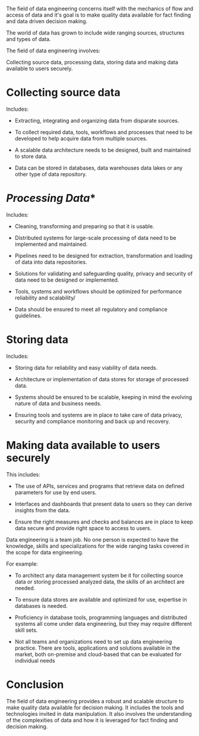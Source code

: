 The field of data engineering concerns itself with the mechanics of flow and access of data and it's goal is to make quality data available for fact finding and data driven decision making.

The world of data has grown to include wide ranging sources, structures and types of data.

The field of data engineering involves:

Collecting source data, processing data, storing data and making data available to users securely.


# **Collecting source data**

Includes:


* Extracting, integrating and organizing data from disparate sources. 

* To collect required data, tools, workflows and processes that need to be developed to help acquire data from multiple sources. 

* A scalable data architecture needs to be designed, built and maintained to store data. 

* Data can be stored in databases, data warehouses data lakes or any other type of data repository.

# *Processing Data**

Includes:

* Cleaning, transforming and preparing so that it is usable.

* Distributed systems for large-scale processing of data need to be implemented and maintained.

* Pipelines need to be designed for extraction, transformation and loading of data into data repositories.

* Solutions for validating and safeguarding quality, privacy and security of data need to be designed or implemented.

* Tools, systems and workflows should be optimized for performance reliability and scalability/

* Data should be ensured to meet all regulatory and compliance guidelines.

# **Storing data**

Includes:

* Storing data for reliability and easy viability of data needs.

* Architecture or implementation of data stores for storage of processed data.

* Systems should be ensured to be scalable, keeping in mind the evolving nature of data and business needs.

* Ensuring tools and systems are in place to take care of data privacy, security and compliance monitoring and back up and recovery.

# **Making data available to users securely**

This includes:

* The use of APIs, services and programs that retrieve data on defined parameters for use by end users.

* Interfaces and dashboards that present data to users so they can derive insights from the data.

* Ensure the right measures and checks and balances are in place to keep data secure and provide right space to access to users.



Data engineering is a team job. No one person is expected to have the knowledge, skills and specializations for the wide ranging tasks covered in the scope for data engineering.

For example: 

* To architect any data management system be it for collecting source data or storing processed analyzed data, the skills of an architect are needed. 

* To ensure data stores are available and optimized for use, expertise in databases is needed.

* Proficiency in database tools, programming languages and distributed systems all come under data engineering, but they may require different skill sets.

* Not all teams and organizations need to set up data engineering practice. There are tools, applications and solutions available in the market, both on-premise and cloud-based that can be evaluated for individual needs


# Conclusion

The field of data engineering provides a robust and scalable structure to make quality data available for decision making. It includes the tools and technologies invited in data manipulation. It also involves the understanding of the complexities of data and how it is leveraged for fact finding and decision making.